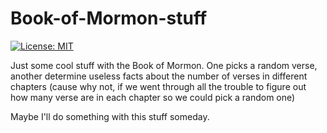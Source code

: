 # Book-of-Mormon-stuff
[![License: MIT](https://img.shields.io/badge/License-MIT-yellow.svg)](https://opensource.org/licenses/MIT)



Just some cool stuff with the Book of Mormon. One picks a random verse, another determine useless facts about the 
number of verses in different chapters (cause why not, if we went through all the trouble to figure out how many verse are in
each chapter so we could pick a random one)

Maybe I'll do something with this stuff someday.

